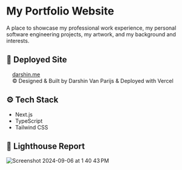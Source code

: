 # <a name="introduction">My Portfolio Website</a>
A place to showcase my professional work experience, my personal software engineering projects, my artwork, and my background and interests.

## <a name="tech-stack">🚀 Deployed Site</a>
&nbsp;&nbsp;&nbsp;&nbsp;[darshin.me](darshin.me)\
&nbsp;&nbsp;&nbsp;&nbsp;© Designed & Built by Darshin Van Parijs & Deployed with Vercel

## <a name="tech-stack">⚙️ Tech Stack</a>
- Next.js
- TypeScript
- Tailwind CSS

## <a name="performance">🚦 Lighthouse Report</a>
![Screenshot 2024-09-06 at 1 40 43 PM](https://github.com/user-attachments/assets/65c23504-52ee-452c-8f07-2c7cf6e91a77)
